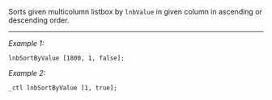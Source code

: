 Sorts given multicolumn listbox by `lnbValue` in given column in ascending or descending order.


---
*Example 1:*
```sqf
lnbSortByValue [1800, 1, false];
```

*Example 2:*
```sqf
_ctl lnbSortByValue [1, true];
```